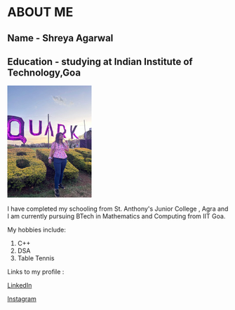 # ABOUT ME
## Name - Shreya Agarwal
## Education - studying at Indian Institute of Technology,Goa

![shreya](https://github.com/Shreya-2407/Shreya-2407.github.io/raw/main/WhatsApp%20Image%202023-03-28%20at%2000.32.20.jpg?raw=true)

I have completed my schooling from St. Anthony's Junior College , Agra and I am currently pursuing BTech in Mathematics and Computing from IIT Goa.


My hobbies include:
1. C++
9. DSA
8. Table Tennis
   
Links to my profile :
   
[LinkedIn]( https://www.linkedin.com/in/shreya-agarwal-5b8497254)

[Instagram](https://instagram.com/shreyaagarwal249?igshid=ZDdkNTZiNTM=)


